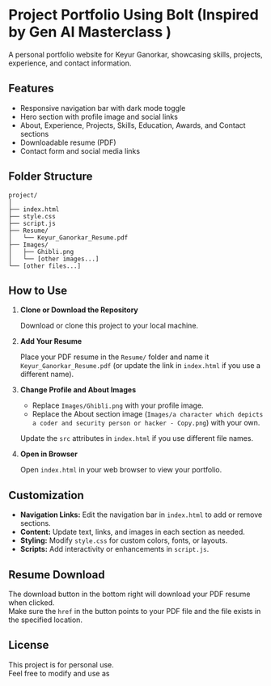 # Project Portfolio Using Bolt (Inspired by Gen AI Masterclass ) 

A personal portfolio website for Keyur Ganorkar, showcasing skills, projects, experience, and contact information.

## Features

- Responsive navigation bar with dark mode toggle
- Hero section with profile image and social links
- About, Experience, Projects, Skills, Education, Awards, and Contact sections
- Downloadable resume (PDF)
- Contact form and social media links

## Folder Structure

```
project/
│
├── index.html
├── style.css
├── script.js
├── Resume/
│   └── Keyur_Ganorkar_Resume.pdf
├── Images/
│   ├── Ghibli.png
│   └── [other images...]
└── [other files...]
```

## How to Use

1. **Clone or Download the Repository**

   Download or clone this project to your local machine.

2. **Add Your Resume**

   Place your PDF resume in the `Resume/` folder and name it `Keyur_Ganorkar_Resume.pdf` (or update the link in `index.html` if you use a different name).

3. **Change Profile and About Images**

   - Replace `Images/Ghibli.png` with your profile image.
   - Replace the About section image (`Images/a character which depicts a coder and security person or hacker - Copy.png`) with your own.

   Update the `src` attributes in `index.html` if you use different file names.

4. **Open in Browser**

   Open `index.html` in your web browser to view your portfolio.

## Customization

- **Navigation Links:** Edit the navigation bar in `index.html` to add or remove sections.
- **Content:** Update text, links, and images in each section as needed.
- **Styling:** Modify `style.css` for custom colors, fonts, or layouts.
- **Scripts:** Add interactivity or enhancements in `script.js`.

## Resume Download

The download button in the bottom right will download your PDF resume when clicked.  
Make sure the `href` in the button points to your PDF file and the file exists in the specified location.

## License

This project is for personal use.  
Feel free to modify and use as
